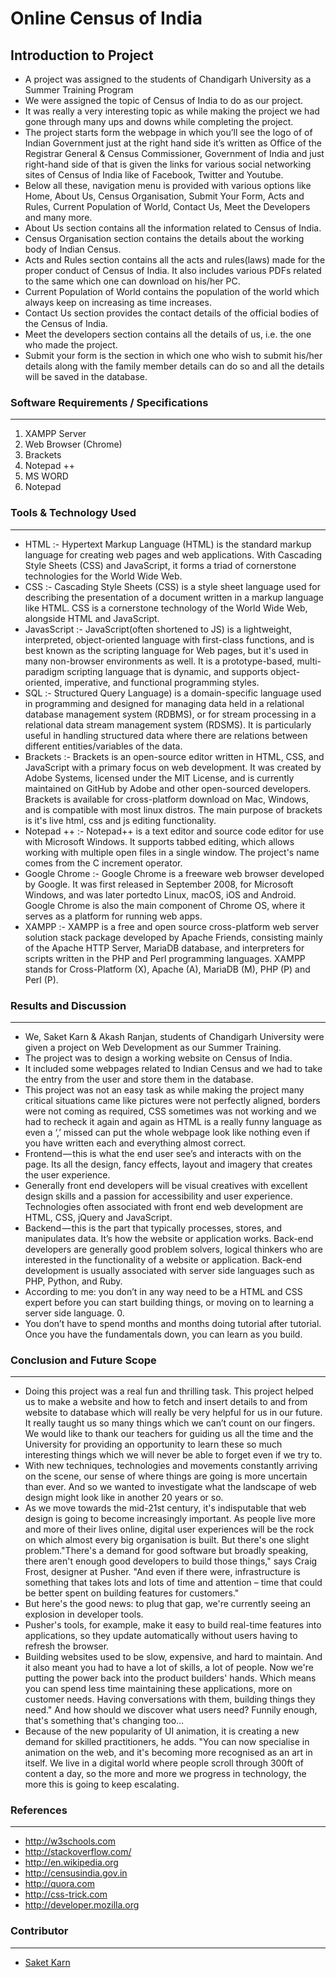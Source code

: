 # Online Census of India
## Introduction to Project
* A project was assigned to the students of Chandigarh University as a Summer Training Program
* We were assigned the topic of Census of India to do as our project.
*	It was really a very interesting topic as while making the project we had gone through many ups and downs while completing the project.
*	The project starts form the webpage in which you’ll see the logo of of Indian Government just at the right hand side it’s written as Office of the Registrar General & Census Commissioner, Government of India
and just right-hand side of that is given the links for various social networking sites of Census of India like of Facebook, Twitter and Youtube.
*	Below all these, navigation menu is provided with various options like Home, About Us, Census Organisation, Submit Your Form, Acts and Rules, Current Population of World, Contact Us, Meet the Developers and many more.
*	About Us section contains all the information related to Census of India.
*	Census Organisation section contains the details about the working body of Indian Census.
*	Acts and Rules section contains all the acts and rules(laws) made for the proper conduct of Census of India. It also includes various PDFs related to the same which one can download on his/her PC.
*	Current Population of World contains the population of the world which always keep on increasing as time increases.
*	Contact Us section provides the contact details of the official bodies of the Census of India.
*	Meet the developers section contains all the details of us, i.e. the one who made the project.
*	Submit your form is the section in which one who wish to submit his/her details along with the family member details can do so and all the details will be saved in the database.
### Software Requirements / Specifications
___
1.	XAMPP Server
2.	Web Browser (Chrome)
3.	Brackets
4.	Notepad ++
5.	MS WORD
6.	Notepad
### Tools & Technology Used
___
* HTML :- Hypertext Markup Language (HTML) is the standard markup language for creating web pages and web applications. With Cascading Style Sheets (CSS) and JavaScript, it forms a triad of cornerstone technologies for the World Wide Web.
* CSS :- Cascading Style Sheets (CSS) is a style sheet language used for describing the presentation of a document written in a markup language like HTML. CSS is a cornerstone technology of the World Wide Web, alongside HTML and JavaScript.
*	JavasScript :- JavaScript(often shortened to JS) is a lightweight, interpreted, object-oriented language with first-class functions, and is best known as the scripting language for Web pages, but it's used in many non-browser environments as well. It is a prototype-based, multi-paradigm scripting language that is dynamic, and supports object-oriented, imperative, and functional programming styles.
*	SQL :- Structured Query Language) is a domain-specific language used in programming and designed for managing data held in a relational database management system (RDBMS), or for stream processing in a relational data stream management system (RDSMS). It is particularly useful in handling structured data where there are relations between different entities/variables of the data.
*	Brackets :- Brackets is an open-source editor written in HTML, CSS, and JavaScript with a primary focus on web development. It was created by Adobe Systems, licensed under the MIT License, and is currently maintained on GitHub by Adobe and other open-sourced developers. Brackets is available for cross-platform download on Mac, Windows, and is compatible with most linux distros. The main purpose of brackets is it's live html, css and js editing functionality.
*	Notepad ++ :- Notepad++ is a text editor and source code editor for use with Microsoft Windows. It supports tabbed editing, which allows working with multiple open files in a single window. The project's name comes from the C increment operator.
*	Google Chrome :- Google Chrome is a freeware web browser developed by Google. It was first released in September 2008, for Microsoft Windows, and was later portedto Linux, macOS, iOS and Android. Google Chrome is also the main component of Chrome OS, where it serves as a platform for running web apps.
*	XAMPP :- XAMPP is a free and open source cross-platform web server solution stack package developed by Apache Friends, consisting mainly of the Apache HTTP Server, MariaDB database, and interpreters for scripts written in the PHP and Perl programming languages. XAMPP stands for Cross-Platform (X), Apache (A), MariaDB (M), PHP (P) and Perl (P).
### Results and Discussion
___
*	We, Saket Karn & Akash Ranjan, students of Chandigarh University were given a project on Web Development as our Summer Training.
*	The project was to design a working website on Census of India.
*	It included some webpages related to Indian Census and we had to take the entry from the user and store them in the database.
*	This project was not an easy task as while making the project many critical situations came like pictures were not perfectly aligned, borders were not coming as required, CSS sometimes was not working and we had to recheck it again and again as HTML is a really funny language as even a ‘,’ missed can put the whole webpage look like nothing even if you have written each and everything almost correct.
*	Frontend — this is what the end user see’s and interacts with on the page. Its all the design, fancy effects, layout and imagery that creates the user experience.
*	Generally front end developers will be visual creatives with excellent design skills and a passion for accessibility and user experience. Technologies often associated with front end web development are HTML, CSS, jQuery and JavaScript.
*	Backend — this is the part that typically processes, stores, and manipulates data. It’s how the website or application works. Back-end developers are generally good problem solvers, logical thinkers who are interested in the functionality of a website or application. Back-end development is usually associated with server side languages such as PHP, Python, and Ruby.
*	According to me: you don’t in any way need to be a HTML and CSS expert before you can start building things, or moving on to learning a server side language. 0.
*	You don’t have to spend months and months doing tutorial after tutorial. Once you have the fundamentals down, you can learn as you build.
### Conclusion and Future Scope
___
*	Doing this project was a real fun and thrilling task. This project helped us to make a website and how to fetch and insert details to and from website to database which will really be very helpful for us in our future. It really taught us so many things which we can’t count on our fingers. We would like to thank our teachers for guiding us all the time and the University for providing an opportunity to learn these so much interesting things which we will never be able to forget even if we try to.
*	With new techniques, technologies and movements constantly arriving on the scene, our sense of where things are going is more uncertain than ever. And so we wanted to investigate what the landscape of web design might look like in another 20 years or so.
*	As we move towards the mid-21st century, it's indisputable that web design is going to become increasingly important. As people live more and more of their lives online, digital user experiences will be the rock on which almost every big organisation is built. But there's one slight problem."There's a demand for good software but broadly speaking, there aren't enough good developers to build those things," says Craig Frost, designer at Pusher. "And even if there were, infrastructure is something that takes lots and lots of time and attention – time that could be better spent on building features for customers."
*	But here's the good news: to plug that gap, we're currently seeing an explosion in developer tools.
*	Pusher's tools, for example, make it easy to build real-time features into applications, so they update automatically without users having to refresh the browser.
*	Building websites used to be slow, expensive, and hard to maintain. And it also meant you had to have a lot of skills, a lot of people. Now we're putting the power back into the product builders' hands. Which means you can spend less time maintaining these applications, more on customer needs. Having conversations with them, building things they need." And how should we discover what users need? Funnily enough, that's something that's changing too…
*	Because of the new popularity of UI animation, it is creating a new demand for skilled practitioners, he adds. "You can now specialise in animation on the web, and it's becoming more recognised as an art in itself. We live in a digital world where people scroll through 300ft of content a day, so the more and more we progress in technology, the more this is going to keep escalating.
### References
___
*	http://w3schools.com<br>
*	http://stackoverflow.com/<br>
*	http://en.wikipedia.org<br>
*	http://censusindia.gov.in<br>
*	http://quora.com<br>
*	http://css-trick.com<br>
*	http://developer.mozilla.org<br>

### Contributor
___
* [Saket Karn](https://github.com/saketkarn)
